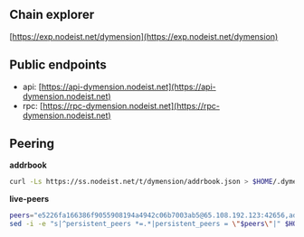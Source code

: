 ## Chain explorer
[https://exp.nodeist.net/dymension](https://exp.nodeist.net/dymension)

## Public endpoints

* api: [https://api-dymension.nodeist.net](https://api-dymension.nodeist.net)
* rpc: [https://rpc-dymension.nodeist.net](https://rpc-dymension.nodeist.net)

## Peering

**addrbook**
```bash
curl -Ls https://ss.nodeist.net/t/dymension/addrbook.json > $HOME/.dymension/config/addrbook.json
```

**live-peers**
```bash
peers="e5226fa166386f9055908194a4942c06b7003ab5@65.108.192.123:42656,adf394846dc942b1fd03f6e310eda60b5eda7848@195.201.197.4:32656,8d5eac1042bac34cddd25d7601789fc03cb3f3a9@168.119.213.113:46656,96ffe4b68c3f97cbeae4b4362634bf1054c7aeeb@142.132.151.99:15658,802b8783727af8094d81f9cb0bf2ad9cc3d32aa0@193.46.243.144:26656,4d2ec1e61d61550fc5bfacc57e971ff9b6181152@135.181.180.29:26656,7f928378eecafe22fe1e93d9f63db181cec3f8a3@145.239.143.76:11256,8f84d324a2d266e612d06db4a793b0d001ee62a0@38.146.3.200:20556,44df333024cebe9b8e8361ac67feaa930ec6dc1f@65.109.85.170:54656"
sed -i -e "s|^persistent_peers *=.*|persistent_peers = \"$peers\"|" $HOME/.dymension/config/config.toml
```
